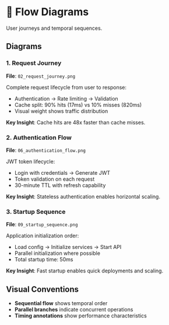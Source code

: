 # 🔄 Flow Diagrams

User journeys and temporal sequences.

## Diagrams

### 1. Request Journey
**File**: `02_request_journey.png`

Complete request lifecycle from user to response:
- Authentication → Rate limiting → Validation
- Cache split: 90% hits (17ms) vs 10% misses (820ms)
- Visual weight shows traffic distribution

**Key Insight**: Cache hits are 48x faster than cache misses.

### 2. Authentication Flow
**File**: `06_authentication_flow.png`

JWT token lifecycle:
- Login with credentials → Generate JWT
- Token validation on each request
- 30-minute TTL with refresh capability

**Key Insight**: Stateless authentication enables horizontal scaling.

### 3. Startup Sequence
**File**: `09_startup_sequence.png`

Application initialization order:
- Load config → Initialize services → Start API
- Parallel initialization where possible
- Total startup time: 50ms

**Key Insight**: Fast startup enables quick deployments and scaling.

## Visual Conventions
- **Sequential flow** shows temporal order
- **Parallel branches** indicate concurrent operations
- **Timing annotations** show performance characteristics
